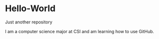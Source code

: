 # Hello-World
Just another repository

I am a computer science major at CSI 
and am learning how to use GitHub.
